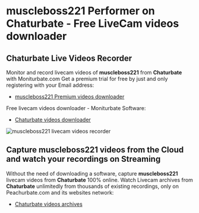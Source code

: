 # muscleboss221 Performer on Chaturbate - Free LiveCam videos downloader

## Chaturbate Live Videos Recorder

Monitor and record livecam videos of **muscleboss221** from **Chaturbate** with Moniturbate.com
Get a premium trial for free by just and only registering with your Email address:
* [muscleboss221 Premium videos downloader](https://moniturbate.com/request-demo-licence-key.html)

Free livecam videos downloader - Moniturbate Software:
* [Chaturbate videos downloader](https://moniturbate.com/moniturbate-download-software.html)

![muscleboss221 livecam videos recorder](https://peachurnet.com/templates/moniturbate-software.png)


## Capture muscleboss221 videos from the Cloud and watch your recordings on Streaming

Without the need of downloading a software, capture **muscleboss221** livecam videos from **Chaturbate** 100% online.
Watch Livecam archives from **Chaturbate** unlimitedly from thousands of existing recordings, only on Peachurbate.com and its websites network:
* [Chaturbate videos archives](https://peachurnet.com/)